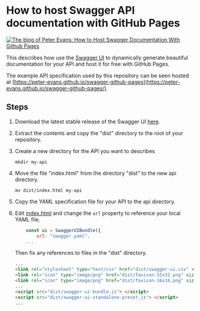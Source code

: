 # How to host Swagger API documentation with GitHub Pages
[<img alt="The blog of Peter Evans: How to Host Swagger Documentation With Github Pages" title="View blog post" src="https://peterevans.dev/img/blog-published-badge.svg">](https://peterevans.dev/posts/how-to-host-swagger-docs-with-github-pages/)

This describes how use the [Swagger UI](https://github.com/swagger-api/swagger-ui) to dynamically generate beautiful documentation for your API and host it for free with GitHub Pages.

The example API specification used by this repository can be seen hosted at [https://peter-evans.github.io/swagger-github-pages](https://peter-evans.github.io/swagger-github-pages/).

## Steps

1. Download the latest stable release of the Swagger UI [here](https://github.com/swagger-api/swagger-ui/releases).

2. Extract the contents and copy the "dist" directory to the root of your repository.

3. Create a new directory for the API you want to describes
    ```
    mkdir my-api
    ```

3. Move the file "index.html" from the directory "dist" to the new api directory.
    ```
    mv dist/index.html my-api
    ```
    
4. Copy the YAML specification file for your API to the api directory.

5. Edit [index.html](index.html) and change the `url` property to reference your local YAML file. 
    ```javascript
        const ui = SwaggerUIBundle({
            url: "swagger.yaml",
        ...
    ```
    Then fix any references to files in the "dist" directory.
    ```html
    ...
    <link rel="stylesheet" type="text/css" href="dist/swagger-ui.css" >
    <link rel="icon" type="image/png" href="dist/favicon-32x32.png" sizes="32x32" />
    <link rel="icon" type="image/png" href="dist/favicon-16x16.png" sizes="16x16" />    
    ...
    <script src="dist/swagger-ui-bundle.js"> </script>
    <script src="dist/swagger-ui-standalone-preset.js"> </script>    
    ...
    ```